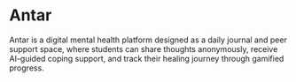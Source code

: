 # Antar
Antar is a digital mental health platform designed as a daily journal and peer support space, where students can share thoughts anonymously, receive AI-guided coping support, and track their healing journey through gamified progress.
